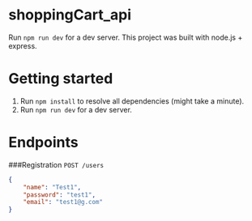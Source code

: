 # shoppingCart_api
Run `npm run dev` for a dev server.
This project was built with node.js + express.

# Getting started
1. Run `npm install` to resolve all dependencies (might take a minute).
2. Run `npm run dev` for a dev server. 

# Endpoints

###Registration
`POST /users`
```JSON
{
	"name": "Test1",
	"password": "test1",
	"email": "test1@g.com"
}
```
